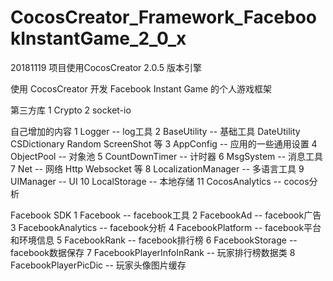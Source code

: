 # CocosCreator_Framework_FacebookInstantGame_2_0_x

20181119
项目使用CocosCreator 2.0.5 版本引擎

使用 CocosCreator 开发 Facebook Instant Game 的个人游戏框架

第三方库
1 Crypto
2 socket-io

自己增加的内容
1 Logger -- log工具
2 BaseUtility -- 基础工具 DateUtility CSDictionary Random ScreenShot 等
3 AppConfig -- 应用的一些通用设置
4 ObjectPool -- 对象池
5 CountDownTimer -- 计时器
6 MsgSystem -- 消息工具
7 Net -- 网络 Http Websocket 等
8 LocalizationManager -- 多语言工具
9 UIManager -- UI
10 LocalStorage -- 本地存储
11 CocosAnalytics -- cocos分析

Facebook SDK
1 Facebook -- facebook工具
2 FacebookAd -- facebook广告
3 FacebookAnalytics -- facebook分析
4 FacebookPlatform -- facebook平台和环境信息
5 FacebookRank -- facebook排行榜
6 FacebookStorage -- facebook数据保存
7 FacebookPlayerInfoInRank -- 玩家排行榜数据类
8 FacebookPlayerPicDic -- 玩家头像图片缓存
